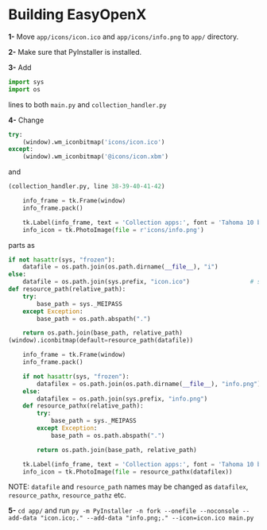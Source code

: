 # Building EasyOpenX

**1-** Move `app/icons/icon.ico` and `app/icons/info.png` to `app/` directory.


**2-** Make sure that PyInstaller is installed.


**3-** Add
```python
import sys
import os
```

lines to both `main.py` and `collection_handler.py`


**4-** Change
```python
try:
    (window).wm_iconbitmap('icons/icon.ico')
except:
    (window).wm_iconbitmap('@icons/icon.xbm')
```
and
```python
(collection_handler.py, line 38-39-40-41-42)

    info_frame = tk.Frame(window)
    info_frame.pack()

    tk.Label(info_frame, text = 'Collection apps:', font = 'Tahoma 10 bold').grid(column = 0, row = 0)
    info_icon = tk.PhotoImage(file = r'icons/info.png')
```
parts as
```python
if not hasattr(sys, "frozen"):
    datafile = os.path.join(os.path.dirname(__file__), "i")
else:
    datafile = os.path.join(sys.prefix, "icon.ico")                 # stuff to show logo in .EXE properly
def resource_path(relative_path):    
    try:       
        base_path = sys._MEIPASS
    except Exception:
        base_path = os.path.abspath(".")

    return os.path.join(base_path, relative_path)
(window).iconbitmap(default=resource_path(datafile))
```
```python
    info_frame = tk.Frame(window)
    info_frame.pack()

    if not hasattr(sys, "frozen"):
        datafilex = os.path.join(os.path.dirname(__file__), "info.png")
    else:
        datafilex = os.path.join(sys.prefix, "info.png")                 # stuff to show logo in .EXE properly
    def resource_pathx(relative_path):    
        try:       
            base_path = sys._MEIPASS
        except Exception:
            base_path = os.path.abspath(".")

        return os.path.join(base_path, relative_path)

    tk.Label(info_frame, text = 'Collection apps:', font = 'Tahoma 10 bold').grid(column = 0, row = 0)
    info_icon = tk.PhotoImage(file = resource_pathx(datafilex))
```

NOTE: `datafile` and `resource_path` names may be changed as `datafilex`, `resource_pathx`, `resource_pathz` etc.

**5-** `cd app/` and run `py -m PyInstaller -n fork --onefile --noconsole --add-data "icon.ico;." --add-data "info.png;." --icon=icon.ico main.py`
